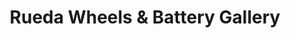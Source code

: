 ---
title: "Rueda Wheels & Battery Gallery"
url: /imus/rueda-wheels-and-battery-gallery/
shop: car parts
---
